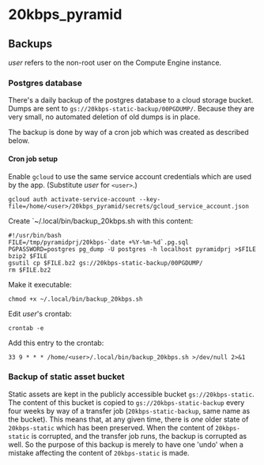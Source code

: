 # 20kbps_pyramid

## Backups

*user* refers to the non-root user on the Compute Engine instance.

### Postgres database

There's a daily backup of the postgres database to a cloud storage bucket. Dumps are sent to `gs://20kbps-static-backup/00PGDUMP/`. Because they are very small, no automated deletion of old dumps is in place.

The backup is done by way of a cron job which was created as described below.

#### Cron job setup

Enable `gcloud` to use the same service account credentials which are used by the app. (Substitute *user* for `<user>`.)
```shell
gcloud auth activate-service-account --key-file=/home/<user>/20kbps_pyramid/secrets/gcloud_service_account.json
```

Create `~/.local/bin/backup_20kbps.sh with this content:
```shell
#!/usr/bin/bash
FILE=/tmp/pyramidprj/20kbps-`date +%Y-%m-%d`.pg.sql
PGPASSWORD=postgres pg_dump -U postgres -h localhost pyramidprj >$FILE
bzip2 $FILE
gsutil cp $FILE.bz2 gs://20kbps-static-backup/00PGDUMP/
rm $FILE.bz2
```

Make it executable:
```shell
chmod +x ~/.local/bin/backup_20kbps.sh
```

Edit *user*'s crontab:
```shell
crontab -e
```

Add this entry to the crontab:
```
33 9 * * * /home/<user>/.local/bin/backup_20kbps.sh >/dev/null 2>&1
```

### Backup of static asset bucket

Static assets are kept in the publicly accessible bucket `gs://20kbps-static`. The content of this bucket is copied to `gs://20kbps-static-backup` every four weeks by way of a transfer job (`20kbps-static-backup`, same name as the bucket). This means that, at any given time, there is *one* older state of `20kbps-static` which has been preserved. When the content of `20kbps-static` is corrupted, and the transfer job runs, the backup is corrupted as well. So the purpose of this backup is merely to have one 'undo' when a mistake affecting the content of `20kbps-static` is made.

